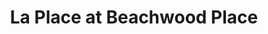---
title: "La Place at Beachwood Place"
url: /beachwood/la-place-at-beachwood-place/
shop: Einkaufszentrum
---